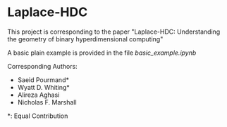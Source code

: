 # Laplace-HDC

This project is corresponding to the paper "Laplace-HDC: Understanding the geometry of binary hyperdimensional computing"

A basic plain example is provided in the file *basic_example.ipynb*

Corresponding Authors:
* Saeid Pourmand*
* Wyatt D. Whiting*
* Alireza Aghasi
* Nicholas F. Marshall

*: Equal Contribution
